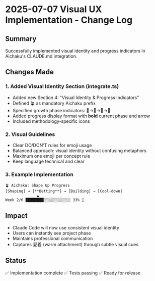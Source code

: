 # 2025-07-07 Visual UX Implementation - Change Log

## Summary
Successfully implemented visual identity and progress indicators in Aichaku's CLAUDE.md integration.

## Changes Made

### 1. Added Visual Identity Section (integrate.ts)
- Added new Section 4: "Visual Identity & Progress Indicators"
- Defined 🪴 as mandatory Aichaku prefix
- Specified growth phase indicators: 🌱→🌿→🌳→🍃
- Added progress display format with **bold** current phase and arrow
- Included methodology-specific icons

### 2. Visual Guidelines
- Clear DO/DON'T rules for emoji usage
- Balanced approach: visual identity without confusing metaphors
- Maximum one emoji per concept rule
- Keep language technical and clear

### 3. Example Implementation
```
🪴 Aichaku: Shape Up Progress
[Shaping] → [**Betting**] → [Building] → [Cool-down]
              ▲
Week 2/6 ████████░░░░░░░░░░░░ 33% 🌿
```

## Impact
- Claude Code will now use consistent visual identity
- Users can instantly see project phase
- Maintains professional communication
- Captures 愛着 (warm attachment) through subtle visual cues

## Status
✅ Implementation complete
✅ Tests passing
✅ Ready for release
